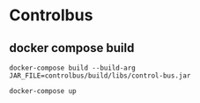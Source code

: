 # Controlbus

## docker compose build

```
docker-compose build --build-arg JAR_FILE=controlbus/build/libs/control-bus.jar
```

```
docker-compose up
```